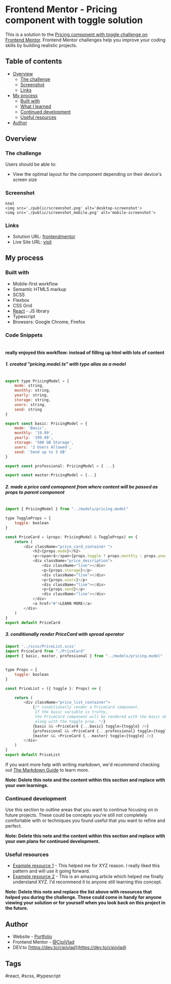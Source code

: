 # Frontend Mentor - Pricing component with toggle solution

This is a solution to the [Pricing component with toggle challenge on Frontend Mentor](https://www.frontendmentor.io/challenges/pricing-component-with-toggle-8vPwRMIC). Frontend Mentor challenges help you improve your coding skills by building realistic projects. 

## Table of contents

- [Overview](#overview)
  - [The challenge](#the-challenge)
  - [Screenshot](#screenshot)
  - [Links](#links)
- [My process](#my-process)
  - [Built with](#built-with)
  - [What I learned](#what-i-learned)
  - [Continued development](#continued-development)
  - [Useful resources](#useful-resources)
- [Author](#author)


## Overview

### The challenge

Users should be able to:

- View the optimal layout for the component depending on their device's screen size

### Screenshot

<!-- ![desktop](./public/screenshot.png)
![mobile](./public/screenshot_mobile.png) -->

```
html 
<img src='./public/screenshot.png' alt='desktop-screenshot'>
<img src='./public/screenshot_mobile.png' alt='mobile-screenshot'>
```

### Links

- Solution URL: [frontendmentor](https://your-solution-url.com)
- Live Site URL: [visit](https://cipivlad.github.io/pricing_components/)

## My process

### Built with

- Mobile-first workflow
- Semantic HTML5 markup
- SCSS 
- Flexbox
- CSS Grid
- [React](https://react.dev/) - JS library
- Typescript
- Browsers: Google Chrome, Firefox

### Code Snippets


```css


```
#### really enjoyed this workflow: instead of filling up html with lots of content
##### 1.  created "pricing.model.ts" with type alias as a model
```js

export type PricingModel = {
    mode: string,
    monthly: string,
    yearly: string,
    storage: string,
    users: string,
    send: string
}

export const basic: PricingModel = {
    mode: 'Basic',
    monthly: '19.99',
    yearly: '199.99',
    storage: '500 GB Storage',
    users: '2 Users Allowed',
    send: 'Send up to 3 GB'
} 

export const professional: PricingModel = { ...}

export const master:PricingModel = {...}

```
##### 2. made a price card comopnent from where content will be passed as props to parent component
```js

import { PricingModel } from "../models/pricing.model"

type ToggleProps = {
    toggle: boolean
}

const PriceCard = (props: PricingModel & ToggleProps) => {
    return (
        <div className="price_card_container ">
            <h2>{props.mode}</h2>
            <p><span>$</span>{props.toggle ? props.monthly : props.yearly}</p>
            <div className="price_description">
                <div className="line"></div>
                <p>{props.storage}</p>
                <div className="line"></div>
                <p>{props.users}</p>
                <div className="line"></div>
                <p>{props.send}</p>
                <div className="line"></div>
            </div>
            <a href="#">LEARN MORE</a>
        </div>
    )
}
export default PriceCard

```

##### 3. conditionally render PriceCard with spread operator 
```js
import '../scss/PriceList.scss'
import PriceCard from "./PriceCard"
import { basic, master, professional } from "../models/pricing.model"


type Props = {
    toggle: boolean
}

const PriceList = ({ toggle }: Props) => {

    return (
        <div className="price_list_container">
            {/* conditionally render a PriceCard component.
             If the basic variable is truthy, 
             the PriceCard component will be rendered with the basic object spread into its props, 
             along with the toggle prop. */}
            {basic && <PriceCard {...basic} toggle={toggle} />}
            {professional && <PriceCard {...professional} toggle={toggle} />}
            {master && <PriceCard {...master} toggle={toggle} />}
        </div>
    )
}
export default PriceList


```


If you want more help with writing markdown, we'd recommend checking out [The Markdown Guide](https://www.markdownguide.org/) to learn more.

**Note: Delete this note and the content within this section and replace with your own learnings.**

### Continued development

Use this section to outline areas that you want to continue focusing on in future projects. These could be concepts you're still not completely comfortable with or techniques you found useful that you want to refine and perfect.

**Note: Delete this note and the content within this section and replace with your own plans for continued development.**

### Useful resources

- [Example resource 1](https://www.example.com) - This helped me for XYZ reason. I really liked this pattern and will use it going forward.
- [Example resource 2](https://www.example.com) - This is an amazing article which helped me finally understand XYZ. I'd recommend it to anyone still learning this concept.

**Note: Delete this note and replace the list above with resources that helped you during the challenge. These could come in handy for anyone viewing your solution or for yourself when you look back on this project in the future.**

## Author

- Website - [Portfolio](https://cipivlad.github.io/myportfoliosite/)
- Frontend Mentor - [@CipiVlad](https://www.frontendmentor.io/profile/CipiVlad)
- DEV.to [https://dev.to/cipivlad](https://dev.to/cipivlad)

## Tags

#react, #scss, #typescript
